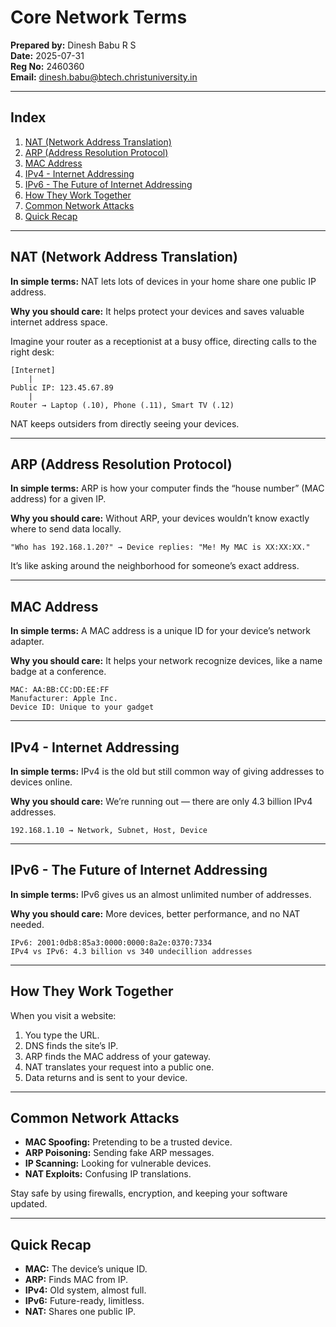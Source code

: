 # Core Network Terms

**Prepared by:** Dinesh Babu R S\
**Date:** 2025-07-31\
**Reg No:** 2460360\
**Email:** [dinesh.babu@btech.christuniversity.in](mailto\:dinesh.babu@btech.christuniversity.in)

---

## Index

1. [NAT (Network Address Translation)](#nat-network-address-translation)
2. [ARP (Address Resolution Protocol)](#arp-address-resolution-protocol)
3. [MAC Address](#mac-address)
4. [IPv4 - Internet Addressing](#ipv4---internet-addressing)
5. [IPv6 - The Future of Internet Addressing](#ipv6---the-future-of-internet-addressing)
6. [How They Work Together](#how-they-work-together)
7. [Common Network Attacks](#common-network-attacks)
8. [Quick Recap](#quick-recap)

---

## NAT (Network Address Translation)

**In simple terms:** NAT lets lots of devices in your home share one public IP address.

**Why you should care:** It helps protect your devices and saves valuable internet address space.

Imagine your router as a receptionist at a busy office, directing calls to the right desk:

```
[Internet]
    |
Public IP: 123.45.67.89
    |
Router → Laptop (.10), Phone (.11), Smart TV (.12)
```

NAT keeps outsiders from directly seeing your devices.

---

## ARP (Address Resolution Protocol)

**In simple terms:** ARP is how your computer finds the “house number” (MAC address) for a given IP.

**Why you should care:** Without ARP, your devices wouldn’t know exactly where to send data locally.

```
"Who has 192.168.1.20?" → Device replies: "Me! My MAC is XX:XX:XX."
```

It’s like asking around the neighborhood for someone’s exact address.

---

## MAC Address

**In simple terms:** A MAC address is a unique ID for your device’s network adapter.

**Why you should care:** It helps your network recognize devices, like a name badge at a conference.

```
MAC: AA:BB:CC:DD:EE:FF
Manufacturer: Apple Inc.
Device ID: Unique to your gadget
```

---

## IPv4 - Internet Addressing

**In simple terms:** IPv4 is the old but still common way of giving addresses to devices online.

**Why you should care:** We’re running out — there are only 4.3 billion IPv4 addresses.

```
192.168.1.10 → Network, Subnet, Host, Device
```

---

## IPv6 - The Future of Internet Addressing

**In simple terms:** IPv6 gives us an almost unlimited number of addresses.

**Why you should care:** More devices, better performance, and no NAT needed.

```
IPv6: 2001:0db8:85a3:0000:0000:8a2e:0370:7334
IPv4 vs IPv6: 4.3 billion vs 340 undecillion addresses
```

---

## How They Work Together

When you visit a website:

1. You type the URL.
2. DNS finds the site’s IP.
3. ARP finds the MAC address of your gateway.
4. NAT translates your request into a public one.
5. Data returns and is sent to your device.

---

## Common Network Attacks

- **MAC Spoofing:** Pretending to be a trusted device.
- **ARP Poisoning:** Sending fake ARP messages.
- **IP Scanning:** Looking for vulnerable devices.
- **NAT Exploits:** Confusing IP translations.

Stay safe by using firewalls, encryption, and keeping your software updated.

---

## Quick Recap

- **MAC:** The device’s unique ID.
- **ARP:** Finds MAC from IP.
- **IPv4:** Old system, almost full.
- **IPv6:** Future-ready, limitless.
- **NAT:** Shares one public IP.



